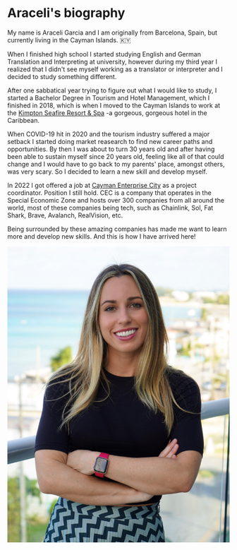 # Araceli's biography

My name is Araceli Garcia and I am originally from Barcelona, Spain, but currently living in the Cayman Islands. 🇰🇾

When I finished high school I started studying English and German Translation and Interpreting at university, however during my third year I realized that I didn't see myself working as a translator or interpreter and I decided to study something different. 

After one sabbatical year trying to figure out what I would like to study, I started a Bachelor Degree in Tourism and Hotel Management, which I finished in 2018, which is when I moved to the Cayman Islands to work at the [Kimpton Seafire Resort & Spa](https://www.seafireresortandspa.com/) -a gorgeous, gorgeous hotel in the Caribbean.

When COVID-19 hit in 2020 and the tourism industry suffered a major setback I started doing market reasearch to find new career paths and opportunities. By then I was about to turn 30 years old and after having been able to sustain myself since 20 years old, feeling like all of that could change and I would have to go back to my parents' place, amongst others, was very scary. So I decided to learn a new skill and develop myself. 

In 2022 I got offered a job at [Cayman Enterprise City](https://www.caymanenterprisecity.com/) as a project coordinator. Position I still hold. CEC is a company that operates in the Special Economic Zone and hosts over 300 companies from all around the world, most of these companies being tech, such as Chainlink, Sol, Fat Shark, Brave, Avalanch, RealVision, etc. 

Being surrounded by these amazing companies has made me want to learn more and develop new skills. And this is how I have arrived here! 

![This is me](Corporate.jpg)

